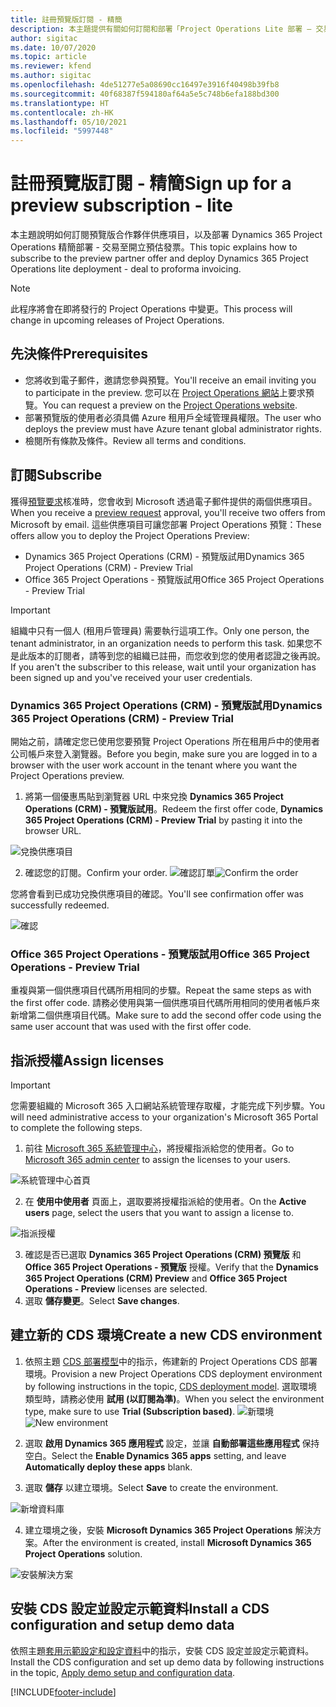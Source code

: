 ```yaml
---
title: 註冊預覽版訂閱 - 精簡
description: 本主題提供有關如何訂閱和部署「Project Operations Lite 部署 – 交易至開立預估發票」的資訊。
author: sigitac
ms.date: 10/07/2020
ms.topic: article
ms.reviewer: kfend
ms.author: sigitac
ms.openlocfilehash: 4de51277e5a08690cc16497e3916f40498b39fb8
ms.sourcegitcommit: 40f68387f594180af64a5e5c748b6efa188bd300
ms.translationtype: HT
ms.contentlocale: zh-HK
ms.lasthandoff: 05/10/2021
ms.locfileid: "5997448"
---
```

# <a name="sign-up-for-a-preview-subscription---lite"></a><span data-ttu-id="4c64c-103">註冊預覽版訂閱 - 精簡</span><span class="sxs-lookup"><span data-stu-id="4c64c-103">Sign up for a preview subscription - lite</span></span> 

<span data-ttu-id="4c64c-104">本主題說明如何訂閱預覽版合作夥伴供應項目，以及部署 Dynamics 365 Project Operations 精簡部署 - 交易至開立預估發票。</span><span class="sxs-lookup"><span data-stu-id="4c64c-104">This topic explains how to subscribe to the preview partner offer and deploy Dynamics 365 Project Operations lite deployment - deal to proforma invoicing.</span></span>

> [!NOTE]
> <span data-ttu-id="4c64c-105">此程序將會在即將發行的 Project Operations 中變更。</span><span class="sxs-lookup"><span data-stu-id="4c64c-105">This process will change in upcoming releases of Project Operations.</span></span>

## <a name="prerequisites"></a><span data-ttu-id="4c64c-106">先決條件</span><span class="sxs-lookup"><span data-stu-id="4c64c-106">Prerequisites</span></span>

- <span data-ttu-id="4c64c-107">您將收到電子郵件，邀請您參與預覽。</span><span class="sxs-lookup"><span data-stu-id="4c64c-107">You'll receive an email inviting you to participate in the preview.</span></span> <span data-ttu-id="4c64c-108">您可以在 [Project Operations 網站](https://dynamics.microsoft.com/en-us/project-operations/overview/)上要求預覽。</span><span class="sxs-lookup"><span data-stu-id="4c64c-108">You can request a preview on the [Project Operations website](https://dynamics.microsoft.com/en-us/project-operations/overview/).</span></span>
- <span data-ttu-id="4c64c-109">部署預覽版的使用者必須具備 Azure 租用戶全域管理員權限。</span><span class="sxs-lookup"><span data-stu-id="4c64c-109">The user who deploys the preview must have Azure tenant global administrator rights.</span></span>
- <span data-ttu-id="4c64c-110">檢閱所有條款及條件。</span><span class="sxs-lookup"><span data-stu-id="4c64c-110">Review all terms and conditions.</span></span>

## <a name="subscribe"></a><span data-ttu-id="4c64c-111">訂閱</span><span class="sxs-lookup"><span data-stu-id="4c64c-111">Subscribe</span></span>

<span data-ttu-id="4c64c-112">獲得[預覽要求](https://forms.office.com/FormsPro/Pages/ResponsePage.aspx?id=v4j5cvGGr0GRqy180BHbR56j8lZs0FdAvwT75_WNFyxUMkRDV1NYQU5TNjE2VjhKOVBUNVg2R0s1NC4u)核准時，您會收到 Microsoft 透過電子郵件提供的兩個供應項目。</span><span class="sxs-lookup"><span data-stu-id="4c64c-112">When you receive a [preview request](https://forms.office.com/FormsPro/Pages/ResponsePage.aspx?id=v4j5cvGGr0GRqy180BHbR56j8lZs0FdAvwT75_WNFyxUMkRDV1NYQU5TNjE2VjhKOVBUNVg2R0s1NC4u) approval, you'll receive two offers from Microsoft by email.</span></span> <span data-ttu-id="4c64c-113">這些供應項目可讓您部署 Project Operations 預覽：</span><span class="sxs-lookup"><span data-stu-id="4c64c-113">These offers allow you to deploy the Project Operations Preview:</span></span>

- <span data-ttu-id="4c64c-114">Dynamics 365 Project Operations (CRM) - 預覽版試用</span><span class="sxs-lookup"><span data-stu-id="4c64c-114">Dynamics 365 Project Operations (CRM) - Preview Trial</span></span>
- <span data-ttu-id="4c64c-115">Office 365 Project Operations - 預覽版試用</span><span class="sxs-lookup"><span data-stu-id="4c64c-115">Office 365 Project Operations - Preview Trial</span></span>

> [!IMPORTANT]
> <span data-ttu-id="4c64c-116">組織中只有一個人 (租用戶管理員) 需要執行這項工作。</span><span class="sxs-lookup"><span data-stu-id="4c64c-116">Only one person, the tenant administrator, in an organization needs to perform this task.</span></span> <span data-ttu-id="4c64c-117">如果您不是此版本的訂閱者，請等到您的組織已註冊，而您收到您的使用者認證之後再說。</span><span class="sxs-lookup"><span data-stu-id="4c64c-117">If you aren't the subscriber to this release, wait until your organization has been signed up and you've received your user credentials.</span></span>

### <a name="dynamics-365-project-operations-crm---preview-trial"></a><span data-ttu-id="4c64c-118">Dynamics 365 Project Operations (CRM) - 預覽版試用</span><span class="sxs-lookup"><span data-stu-id="4c64c-118">Dynamics 365 Project Operations (CRM) - Preview Trial</span></span> 

<span data-ttu-id="4c64c-119">開始之前，請確定您已使用您要預覽 Project Operations 所在租用戶中的使用者公司帳戶來登入瀏覽器。</span><span class="sxs-lookup"><span data-stu-id="4c64c-119">Before you begin, make sure you are logged in to a browser with the user work account in the tenant where you want the Project Operations preview.</span></span>

1. <span data-ttu-id="4c64c-120">將第一個優惠馬貼到瀏覽器 URL 中來兌換 **Dynamics 365 Project Operations (CRM) - 預覽版試用**。</span><span class="sxs-lookup"><span data-stu-id="4c64c-120">Redeem the first offer code, **Dynamics 365 Project Operations (CRM) - Preview Trial** by pasting it into the browser URL.</span></span>

![兌換供應項目](./media/16RedeemFirstOfferNew.png)

2. <span data-ttu-id="4c64c-122">確認您的訂閱。</span><span class="sxs-lookup"><span data-stu-id="4c64c-122">Confirm your order.</span></span>
<span data-ttu-id="4c64c-123">![確認訂單](./media/17ConfirmOrderNew.png)</span><span class="sxs-lookup"><span data-stu-id="4c64c-123">![Confirm the order](./media/17ConfirmOrderNew.png)</span></span>

<span data-ttu-id="4c64c-124">您將會看到已成功兌換供應項目的確認。</span><span class="sxs-lookup"><span data-stu-id="4c64c-124">You'll see confirmation offer was successfully redeemed.</span></span>

![確認](./media/18OrderConfirmationNew.png)

### <a name="office-365-project-operations---preview-trial"></a><span data-ttu-id="4c64c-126">Office 365 Project Operations - 預覽版試用</span><span class="sxs-lookup"><span data-stu-id="4c64c-126">Office 365 Project Operations - Preview Trial</span></span>

<span data-ttu-id="4c64c-127">重複與第一個供應項目代碼所用相同的步驟。</span><span class="sxs-lookup"><span data-stu-id="4c64c-127">Repeat the same steps as with the first offer code.</span></span> <span data-ttu-id="4c64c-128">請務必使用與第一個供應項目代碼所用相同的使用者帳戶來新增第二個供應項目代碼。</span><span class="sxs-lookup"><span data-stu-id="4c64c-128">Make sure to add the second offer code using the same user account that was used with the first offer code.</span></span>

## <a name="assign-licenses"></a><span data-ttu-id="4c64c-129">指派授權</span><span class="sxs-lookup"><span data-stu-id="4c64c-129">Assign licenses</span></span>

> [!IMPORTANT]
> <span data-ttu-id="4c64c-130">您需要組織的 Microsoft 365 入口網站系統管理存取權，才能完成下列步驟。</span><span class="sxs-lookup"><span data-stu-id="4c64c-130">You will need administrative access to your organization's Microsoft 365 Portal to complete the following steps.</span></span>


1. <span data-ttu-id="4c64c-131">前往 [Microsoft 365 系統管理中心](https://portal.office.com/)，將授權指派給您的使用者。</span><span class="sxs-lookup"><span data-stu-id="4c64c-131">Go to [Microsoft 365 admin center](https://portal.office.com/) to assign the licenses to your users.</span></span>

![系統管理中心首頁](./media/14AdminPortal.png)

2. <span data-ttu-id="4c64c-133">在 **使用中使用者** 頁面上，選取要將授權指派給的使用者。</span><span class="sxs-lookup"><span data-stu-id="4c64c-133">On the **Active users** page, select the users that you want to assign a license to.</span></span>

![指派授權](./media/15AssignLicenses.png)

3. <span data-ttu-id="4c64c-135">確認是否已選取 **Dynamics 365 Project Operations (CRM) 預覽版** 和 **Office 365 Project Operations - 預覽版** 授權。</span><span class="sxs-lookup"><span data-stu-id="4c64c-135">Verify that the **Dynamics 365 Project Operations (CRM) Preview** and **Office 365 Project Operations - Preview** licenses are selected.</span></span> 
4. <span data-ttu-id="4c64c-136">選取 **儲存變更**。</span><span class="sxs-lookup"><span data-stu-id="4c64c-136">Select **Save changes**.</span></span>

## <a name="create-a-new-cds-environment"></a><span data-ttu-id="4c64c-137">建立新的 CDS 環境</span><span class="sxs-lookup"><span data-stu-id="4c64c-137">Create a new CDS environment</span></span>

1. <span data-ttu-id="4c64c-138">依照主題 [CDS 部署模型](lite-deployment.md)中的指示，佈建新的 Project Operations CDS 部署環境。</span><span class="sxs-lookup"><span data-stu-id="4c64c-138">Provision a new Project Operations CDS deployment environment by following instructions in the topic, [CDS deployment model](lite-deployment.md).</span></span> <span data-ttu-id="4c64c-139">選取環境類型時，請務必使用 **試用 (以訂閱為準)**。</span><span class="sxs-lookup"><span data-stu-id="4c64c-139">When you select the environment type, make sure to use **Trial (Subscription based)**.</span></span>
<span data-ttu-id="4c64c-140">![新環境](./media/19CreateEnvironment.png)</span><span class="sxs-lookup"><span data-stu-id="4c64c-140">![New environment](./media/19CreateEnvironment.png)</span></span>

2. <span data-ttu-id="4c64c-141">選取 **啟用 Dynamics 365 應用程式** 設定，並讓 **自動部署這些應用程式** 保持空白。</span><span class="sxs-lookup"><span data-stu-id="4c64c-141">Select the **Enable Dynamics 365 apps** setting, and leave **Automatically deploy these apps** blank.</span></span>  
3. <span data-ttu-id="4c64c-142">選取 **儲存** 以建立環境。</span><span class="sxs-lookup"><span data-stu-id="4c64c-142">Select **Save** to create the environment.</span></span>

![新增資料庫](./media/20CreateEnvironment1.png)

4. <span data-ttu-id="4c64c-144">建立環境之後，安裝 **Microsoft Dynamics 365 Project Operations** 解決方案。</span><span class="sxs-lookup"><span data-stu-id="4c64c-144">After the environment is created, install **Microsoft Dynamics 365 Project Operations** solution.</span></span> 

![安裝解決方案](./media/21InstallSolution.png)

## <a name="install-a-cds-configuration-and-setup-demo-data"></a><span data-ttu-id="4c64c-146">安裝 CDS 設定並設定示範資料</span><span class="sxs-lookup"><span data-stu-id="4c64c-146">Install a CDS configuration and setup demo data</span></span>

<span data-ttu-id="4c64c-147">依照主題[套用示範設定和設定資料](lite-apply-demo-setup-config-data.md)中的指示，安裝 CDS 設定並設定示範資料。</span><span class="sxs-lookup"><span data-stu-id="4c64c-147">Install the CDS configuration and set up demo data by following instructions in the topic, [Apply demo setup and configuration data](lite-apply-demo-setup-config-data.md).</span></span>


[!INCLUDE[footer-include](../includes/footer-banner.md)]